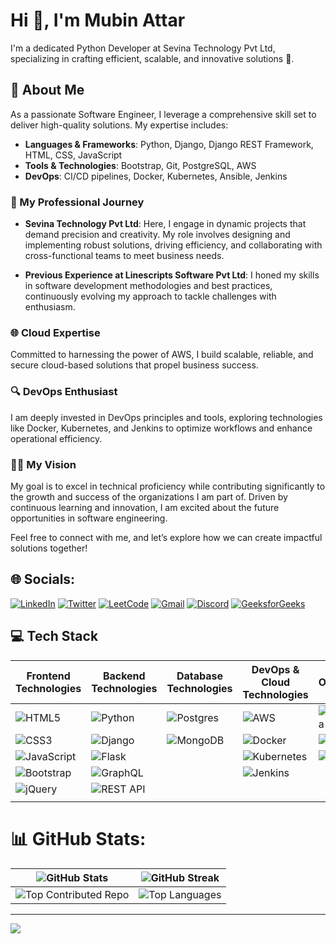 # Hi 👋, I'm Mubin Attar

I'm a dedicated Python Developer at Sevina Technology Pvt Ltd, specializing in crafting efficient, scalable, and innovative solutions 🚀.

## 💫 About Me

As a passionate Software Engineer, I leverage a comprehensive skill set to deliver high-quality solutions. My expertise includes:

- **Languages & Frameworks**: Python, Django, Django REST Framework, HTML, CSS, JavaScript
- **Tools & Technologies**: Bootstrap, Git, PostgreSQL, AWS
- **DevOps**: CI/CD pipelines, Docker, Kubernetes, Ansible, Jenkins

### 🚀 My Professional Journey

- **Sevina Technology Pvt Ltd**: Here, I engage in dynamic projects that demand precision and creativity. My role involves designing and implementing robust solutions, driving efficiency, and collaborating with cross-functional teams to meet business needs.

- **Previous Experience at Linescripts Software Pvt Ltd**: I honed my skills in software development methodologies and best practices, continuously evolving my approach to tackle challenges with enthusiasm.

### 🌐 Cloud Expertise

Committed to harnessing the power of AWS, I build scalable, reliable, and secure cloud-based solutions that propel business success.

### 🔍 DevOps Enthusiast

I am deeply invested in DevOps principles and tools, exploring technologies like Docker, Kubernetes, and Jenkins to optimize workflows and enhance operational efficiency.

### 👨‍💻 My Vision

My goal is to excel in technical proficiency while contributing significantly to the growth and success of the organizations I am part of. Driven by continuous learning and innovation, I am excited about the future opportunities in software engineering.

Feel free to connect with me, and let’s explore how we can create impactful solutions together!
## 🌐 Socials:
[![LinkedIn](https://img.shields.io/badge/LinkedIn-%230077B5.svg?logo=linkedin&logoColor=white&style=for-the-badge)](https://linkedin.com/in/mubin-attar-53223716a) [![Twitter](https://img.shields.io/badge/Twitter-%231DA1F2.svg?logo=twitter&logoColor=white&style=for-the-badge)](https://twitter.com/skmubin313)
[![LeetCode](https://img.shields.io/badge/LeetCode-%23FFA116.svg?logo=leetcode&logoColor=white&style=for-the-badge)](https://leetcode.com/mubinattar)
[![Gmail](https://img.shields.io/badge/Gmail-%23D14836.svg?logo=gmail&logoColor=white&style=for-the-badge)](mailto:sk.mubinattar@gmail.com)
[![Discord](https://img.shields.io/badge/Discord-%237289DA.svg?logo=discord&logoColor=white&style=for-the-badge)](https://discord.com/Mubin%20Attar)
[![GeeksforGeeks](https://img.shields.io/badge/GeeksforGeeks-%230B0B0B.svg?logo=geeksforgeeks&logoColor=white&style=for-the-badge)](https://auth.geeksforgeeks.org/user/skmubinattar/practice/)


## 💻 Tech Stack
| **Frontend Technologies** | **Backend Technologies** | **Database Technologies** | **DevOps & Cloud Technologies** | **Others** |
|---------------------------|--------------------------|---------------------------|---------------------------------|------------|
| ![HTML5](https://img.shields.io/badge/html5-%23E34F26.svg?style=for-the-badge&logo=html5&logoColor=white) | ![Python](https://img.shields.io/badge/python-3670A0?style=for-the-badge&logo=python&logoColor=ffdd54) | ![Postgres](https://img.shields.io/badge/postgres-%23316192.svg?style=for-the-badge&logo=postgresql&logoColor=white) | ![AWS](https://img.shields.io/badge/AWS-%23FF9900.svg?style=for-the-badge&logo=amazon-aws&logoColor=white) | ![Figma](https://img.shields.io/badge/figma-%23F24E1E.svg?style=for-the-badge&logo=figma&logoColor=white) |
| ![CSS3](https://img.shields.io/badge/css3-%231572B6.svg?style=for-the-badge&logo=css3&logoColor=white) | ![Django](https://img.shields.io/badge/django-%23092E20.svg?style=for-the-badge&logo=django&logoColor=white) | ![MongoDB](https://img.shields.io/badge/MongoDB-%234ea94b.svg?style=for-the-badge&logo=mongodb&logoColor=white) | ![Docker](https://img.shields.io/badge/docker-%230db7ed.svg?style=for-the-badge&logo=docker&logoColor=white) | ![JWT](https://img.shields.io/badge/JWT-black?style=for-the-badge&logo=JSON%20web%20tokens) |
| ![JavaScript](https://img.shields.io/badge/javascript-%23323330.svg?style=for-the-badge&logo=javascript&logoColor=%23F7DF1E) | ![Flask](https://img.shields.io/badge/flask-%23000.svg?style=for-the-badge&logo=flask&logoColor=white) | | ![Kubernetes](https://img.shields.io/badge/kubernetes-%23326ce5.svg?style=for-the-badge&logo=kubernetes&logoColor=white) | ![Jinja](https://img.shields.io/badge/jinja-white.svg?style=for-the-badge&logo=jinja&logoColor=black) |
| ![Bootstrap](https://img.shields.io/badge/bootstrap-%238511FA.svg?style=for-the-badge&logo=bootstrap&logoColor=white) | ![GraphQL](https://img.shields.io/badge/-GraphQL-E10098?style=for-the-badge&logo=graphql&logoColor=white) | | ![Jenkins](https://img.shields.io/badge/jenkins-%232C5263.svg?style=for-the-badge&logo=jenkins&logoColor=white) | |
| ![jQuery](https://img.shields.io/badge/jquery-%230769AD.svg?style=for-the-badge&logo=jquery&logoColor=white) | ![REST API](https://img.shields.io/badge/REST%20API-%23000000.svg?style=for-the-badge) | | | |
| | | | | |

# 📊 GitHub Stats:
| ![GitHub Stats](https://github-readme-stats.vercel.app/api?username=Mubin-Shaikh&theme=radical&hide_border=false&include_all_commits=true&count_private=true) | ![GitHub Streak](https://github-readme-streak-stats.herokuapp.com/?user=Mubin-Shaikh&theme=radical&hide_border=false) |
|---|---|
| ![Top Contributed Repo](https://github-contributor-stats.vercel.app/api?username=Mubin-Shaikh&limit=5&theme=radical&combine_all_yearly_contributions=true) | ![Top Languages](https://github-readme-stats.vercel.app/api/top-langs/?username=Mubin-Shaikh&theme=radical&hide_border=false&include_all_commits=true&count_private=true&layout=compact) |

---
[![](https://visitcount.itsvg.in/api?id=Mubin-Shaikh&icon=0&color=0)](https://visitcount.itsvg.in)
